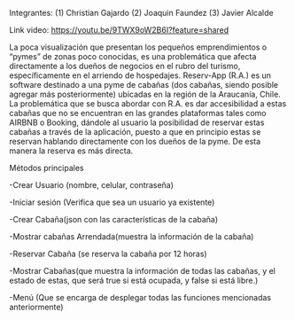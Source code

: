 Integrantes: 
(1) Christian Gajardo
(2) Joaquin Faundez
(3) Javier Alcalde

Link video:
https://youtu.be/9TWX9oW2B6I?feature=shared

La poca visualización que presentan los pequeños emprendimientos o “pymes” de zonas poco conocidas, es una problemática 
que afecta directamente a los dueños de negocios en el rubro del turismo, específicamente en el arriendo de hospedajes.
Reserv-App (R.A.) es un software destinado a una pyme de cabañas (dos cabañas, siendo posible agregar más posteriormente) 
ubicadas en la región de la Araucanía, Chile. La problemática que se busca abordar con R.A. es dar accesibilidad a estas 
cabañas que no se encuentran en las grandes plataformas tales como AIRBNB o Booking, dándole al usuario  la posibilidad 
de reservar estas cabañas a través de la aplicación, puesto a que en principio estas se reservan hablando directamente 
con los dueños de la pyme. De esta manera la reserva es más directa.

Métodos principales  

-Crear Usuario (nombre, celular, contraseña)  

-Iniciar sesión (Verifica que sea un usuario ya existente)  

-Crear Cabaña(json con las características de la cabaña) 

-Mostrar cabañas Arrendada(muestra la información de la cabaña)  

-Reservar Cabaña (se reserva la cabaña por 12 horas)  

-Mostrar Cabañas(que muestra la información de todas las cabañas, y el estado de estas, que será true si está ocupada, y false si está libre.)  

-Menú (Que se encarga de desplegar todas las funciones mencionadas anteriormente)

